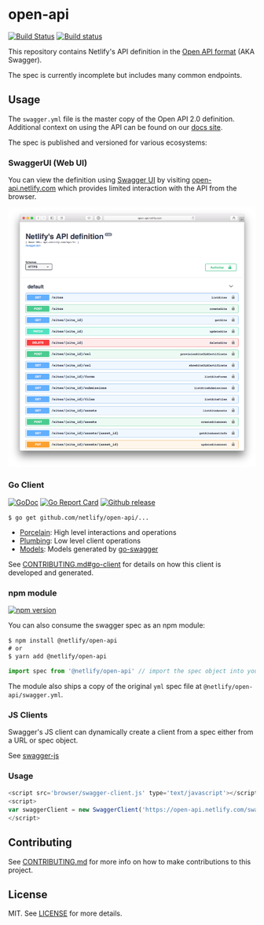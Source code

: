 # open-api
[![Build Status](https://travis-ci.org/netlify/open-api.svg?branch=master)](https://travis-ci.org/netlify/open-api) [![Build status](https://ci.appveyor.com/api/projects/status/qrmvxk957ou2yrd9/branch/master?svg=true)](https://ci.appveyor.com/project/netlify/open-api/branch/master)

This repository contains Netlify's API definition in the [Open API format](https://github.com/OAI/OpenAPI-Specification/blob/master/versions/2.0.md) (AKA Swagger).

The spec is currently incomplete but includes many common endpoints.

## Usage

The `swagger.yml` file is the master copy of the Open API 2.0 definition.  Additional context on using the API can be found on our [docs site](https://www.netlify.com/docs/api/).

The spec is published and versioned for various ecosystems:

### SwaggerUI (Web UI)

You can view the definition using [Swagger UI](https://swagger.io/tools/swagger-ui/) by visiting [open-api.netlify.com](http://open-api.netlify.com) which provides limited interaction with the API from the browser.

![screenshot of netlify swagger ui](ui/screenshot.png)

### Go Client

[![GoDoc](https://godoc.org/github.com/netlify/open-api/go?status.svg)](https://godoc.org/github.com/netlify/open-api/go) [![Go Report Card](https://goreportcard.com/badge/github.com/netlify/open-api)](https://goreportcard.com/report/github.com/netlify/open-api) [![Github release](https://img.shields.io/github/release/qubyte/rubidium.svg)](https://github.com/netlify/open-api/releases/latest)

```console
$ go get github.com/netlify/open-api/...
```

- [Porcelain](https://godoc.org/github.com/netlify/open-api/go/porcelain): High level interactions and operations
- [Plumbing](https://godoc.org/github.com/netlify/open-api/go/plumbing): Low level client operations
- [Models](https://godoc.org/github.com/netlify/open-api/go/porcelain): Models generated by [go-swagger]()

See [CONTRIBUTING.md#go-client](CONTRIBUTING.md) for details on how this client is developed and generated.

### npm module

[![npm version][2]][3]

You can also consume the swagger spec as an npm module:

```console
$ npm install @netlify/open-api
# or
$ yarn add @netlify/open-api
```

```js
import spec from '@netlify/open-api' // import the spec object into your project
```

The module also ships a copy of the original `yml` spec file at `@netlify/open-api/swagger.yml`.

### JS Clients

Swagger's JS client can dynamically create a client from a spec either from a URL or spec object.

See [swagger-js](https://github.com/swagger-api/swagger-js)


### Usage
```js
<script src='browser/swagger-client.js' type='text/javascript'></script>
<script>
var swaggerClient = new SwaggerClient('https://open-api.netlify.com/swagger.json');
</script>
```

## Contributing

See [CONTRIBUTING.md](CONTRIBUTING.md) for more info on how to make contributions to this project.

## License

MIT. See [LICENSE](LICENSE) for more details.

[2]: https://img.shields.io/npm/v/@netlify/open-api.svg
[3]: https://npmjs.org/package/@netlify/open-api
